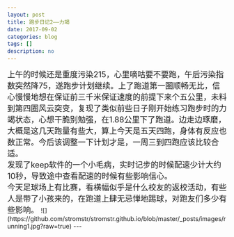 ```yaml
---
layout: post
title: 跑步日记2——力竭
date: 2017-09-02
categories: blog
tags: []
description: no
---
```

<font size="4">
上午的时候还是重度污染215，心里嘀咕要不要跑，午后污染指数突然降75，遂跑步计划继续。上了跑道第一圈顺畅无比，信心慢慢地想在保证前三千米保证速度的前提下来个五公里，未料到第四圈风云突变，复现了类似前些日子刚开始练习跑步时的力竭状态，心想干脆别勉强，在1.88公里下了跑道。边走边琢磨，大概是这几天跑量有些大，算上今天是五天四跑，身体有反应也数正常。今后该调整一下计划才是，一周三到四跑应该比较合适。<br/>发现了keep软件的一个小毛病，实时记步的时候配速少计大约10秒，导致途中查看配速的时候有些影响信心。<br/>今天足球场上有比赛，看横幅似乎是什么校友的返校活动，有些人是带了小孩来的，在跑道上肆无忌惮地踢球，对跑友们多少有些影响。
</font>
![](https://github.com/stromstr/stromstr.github.io/blob/master/_posts/images/running1.jpg?raw=true)
---
